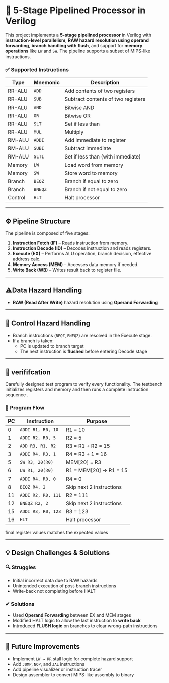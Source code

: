 # 🔧 5-Stage Pipelined Processor in Verilog

This project implements a **5-stage pipelined processor** in Verilog with **instruction-level parallelism**, **RAW hazard resolution using operand forwarding**, **branch handling with flush**, and support for **memory operations** like `LW` and `SW`. The pipeline supports a subset of MIPS-like instructions.


### ✅ Supported Instructions

| Type     | Mnemonic | Description                            |
|----------|----------|----------------------------------------|
| RR-ALU   | `ADD`    | Add contents of two registers          |
| RR-ALU   | `SUB`    | Subtract contents of two registers     |
| RR-ALU   | `AND`    | Bitwise AND                            |
| RR-ALU   | `OR`     | Bitwise OR                             |
| RR-ALU   | `SLT`    | Set if less than                       |
| RR-ALU   | `MUL`    | Multiply                                |
| RM-ALU   | `ADDI`   | Add immediate to register              |
| RM-ALU   | `SUBI`   | Subtract immediate                     |
| RM-ALU   | `SLTI`   | Set if less than (with immediate)      |
| Memory   | `LW`     | Load word from memory                  |
| Memory   | `SW`     | Store word to memory                   |
| Branch   | `BEQZ`   | Branch if equal to zero                |
| Branch   | `BNEQZ`  | Branch if not equal to zero            |
| Control  | `HLT`    | Halt processor                         |

---

## ⚙️ Pipeline Structure

The pipeline is composed of five stages:

1. **Instruction Fetch (IF)** – Reads instruction from memory.
2. **Instruction Decode (ID)** – Decodes instruction and reads registers.
3. **Execute (EX)** – Performs ALU operation, branch decision, effective address calc.
4. **Memory Access (MEM)** – Accesses data memory if needed.
5. **Write Back (WB)** – Writes result back to register file.

---

## ⚠️Data Hazard Handling

- **RAW (Read After Write)** hazard resolution using **Operand Forwarding**


 ---
## 🚦 Control Hazard Handling

- Branch instructions (`BEQZ`, `BNEQZ`) are resolved in the Execute stage.
- If a branch is taken:
  - PC is updated to branch target
  - The next instruction is **flushed** before entering Decode stage

---

## 🧪 verififcation

Carefully designed test program to verify every functionality.
The testbench initializes registers and memory and then runs a complete instruction sequence .

### 🧾 Program Flow

| PC  | Instruction                | Purpose                                     |
|-----|----------------------------|---------------------------------------------|
| 0   | `ADDI R1, R0, 10`         | R1 = 10                                     |
| 1   | `ADDI R2, R0, 5`          | R2 = 5                                      |
| 2   | `ADD R3, R1, R2`          | R3 = R1 + R2 = 15                           |
| 3   | `ADDI R4, R3, 1`          | R4 = R3 + 1 = 16                            |
| 5   | `SW R3, 20(R0)`           | MEM[20] = R3                                |
| 6   | `LW R1, 20(R0)`           | R1 = MEM[20] → R1 = 15                      |
| 7   | `ADDI R4, R0, 0`          | R4 = 0                                      |
| 8   | `BEQZ R4, 2`              | Skip next 2 instructions                    |
| 11  | `ADDI R2, R0, 111`        | R2 = 111                                    |
| 12  | `BNEQZ R2, 2`             | Skip next 2 instructions                    |
| 15  | `ADDI R3, R0, 123`        | R3 = 123                                    |
| 16  | `HLT`                     | Halt processor                              |

final register values matches the expected values

---

## 💡 Design Challenges & Solutions

### 🔍 Struggles

- Initial incorrect data due to RAW hazards
- Unintended execution of post-branch instructions
- Write-back not completing before HALT

### ✔ Solutions

- Used **Operand Forwarding** between EX and MEM stages
- Modified HALT logic to allow the last instruction to **write back**
- Introduced **FLUSH logic** on branches to clear wrong-path instructions

---
## 📘 Future Improvements

- Implement `LW → RR` stall logic for complete hazard support
- Add `JUMP`, `NOP`, and `JAL` instructions
- Add pipeline visualizer or instruction tracer
- Design assembler to convert MIPS-like assembly to binary



